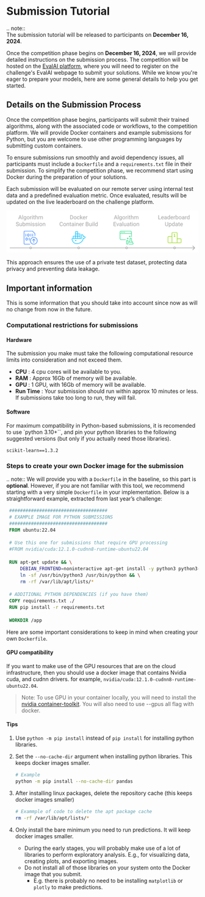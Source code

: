 # Submission Tutorial

.. note::  
   The submission tutorial will be released to participants on **December 16, 2024**.

Once the competition phase begins on **December 16, 2024**, we will provide detailed instructions on the submission process. The competition will be hosted on the [EvalAI platform](), where you will need to register on the challenge's EvalAI webpage to submit your solutions. While we know you're eager to prepare your models, here are some general details to help you get started.

## Details on the Submission Process

Once the competition phase begins, participants will submit their trained algorithms, along with the associated code or workflows, to the competition platform. We will provide Docker containers and example submissions for Python, but you are welcome to use other programming languages by submitting custom containers.

To ensure submissions run smoothly and avoid dependency issues, all participants must include a `Dockerfile` and a `requirements.txt` file in their submission. To simplify the competition phase, we recommend start using Docker during the preparation of your solutions.

Each submission will be evaluated on our remote server using internal test data and a predefined evaluation metric. Once evaluated, results will be updated on the live leaderboard on the challenge platform.

![Process Image](_img/Submission_Process.png)

This approach ensures the use of a private test dataset, protecting data privacy and preventing data leakage.

## 

## Important information

This is some information that you should take into account since now as will no change from now in the future.

### Computational restrictions for submissions
#### Hardware
The submission you make must take the following computational resource limits into consideration and not exceed them.

- **CPU** : 4 cpu cores will be available to you.
- **RAM** : Approx 16Gb of memory will be available.
- **GPU** : 1 GPU, with 16Gb of memory will be available.
- **Run Time** : Your submission should run within approx 10 minutes or less. If submissions take too long to run, they will fail.

#### Software
For maximum compatibility in Python-based submissions, it is recomended to use `python 3.10+``, and pin your python libraries to the following suggested versions (but only if you actually need those libraries).
```
scikit-learn==1.3.2
```
### Steps to create your own Docker image for the submission
.. note::
   We will provide you with a `Dockerfile` in the baseline, so this part is **optional**. However, if you are not familiar with this tool, we recommend starting with a very simple `Dockerfile` in your implementation. Below is a straightforward example, extracted from last year’s challenge:

   ```Dockerfile
    ####################################
    # EXAMPLE IMAGE FOR PYTHON SUBMISSIONS
    ####################################
    FROM ubuntu:22.04

    # Use this one for submissions that require GPU processing
    #FROM nvidia/cuda:12.1.0-cudnn8-runtime-ubuntu22.04

    RUN apt-get update && \
        DEBIAN_FRONTEND=noninteractive apt-get install -y python3 python3-pip && \
        ln -sf /usr/bin/python3 /usr/bin/python && \
        rm -rf /var/lib/apt/lists/*

    # ADDITIONAL PYTHON DEPENDENCIES (if you have them)
    COPY requirements.txt ./
    RUN pip install -r requirements.txt

    WORKDIR /app
```

Here are some important considerations to keep in mind when creating your own `Dockerfile`.

#### GPU compatibility
If you want to make use of the GPU resources that are on the cloud infrastructure, then you should use a docker image that contains Nvidia cuda, and cudnn drivers. for example, `nvidia/cuda:12.1.0-cudnn8-runtime-ubuntu22.04`. 

> Note: To use GPU in your container locally, you will need to install the [nvidia container-toolkit](https://docs.nvidia.com/datacenter/cloud-native/container-toolkit/install-guide.html). You will also need to use --gpus all flag with docker.

#### Tips
1. Use `python -m pip install` instead of `pip install` for installing python libraries.

2. Set the `--no-cache-dir` argument when installing python libraries. This keeps docker images smaller.

    ```bash
    # Example
    python -m pip install --no-cache-dir pandas
    ```

3. After installing linux packages, delete the repository cache (this keeps docker images smaller)

    ```bash
    # Exammple of code to delete the apt package cache
    rm -rf /var/lib/apt/lists/*
    ```

4. Only install the bare minimum you need to run predictions. It will keep docker images smaller.
    - During the early stages, you will probably make use of a lot of libraries to perform exploratory analysis. E.g., for visualizing data, creating plots, and exporting images.
    - Do not install all of those libraries on your system onto the Docker image that you submit. 
        - E.g. there is probably no need to be installing `matplotlib` or `plotly` to make predictions.

